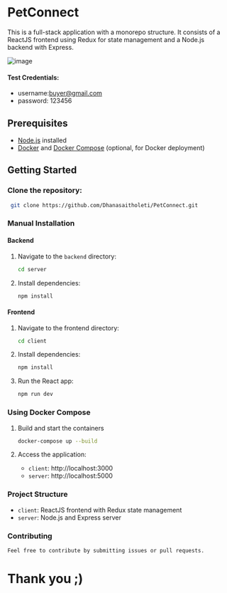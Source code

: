 # PetConnect

This is a full-stack application with a monorepo structure. It consists of a ReactJS frontend using Redux for state management and a Node.js backend with Express.


![image](https://github.com/Dhanasaitholeti/PetConnect/assets/86939592/632023bc-d292-4d3f-ab5c-c6e0d2572e02)

#### Test Credentials:
  - username:buyer@gmail.com
  - password: 123456


## Prerequisites

- [Node.js](https://nodejs.org/) installed
- [Docker](https://www.docker.com/) and [Docker Compose](https://docs.docker.com/compose/) (optional, for Docker deployment)

## Getting Started

### Clone the repository:

```bash
 git clone https://github.com/Dhanasaitholeti/PetConnect.git
```

### Manual Installation

#### Backend

1. Navigate to the `backend` directory:

   ```bash
   cd server
   ```

2. Install dependencies:

   ```bash
   npm install
   ```

#### Frontend

1. Navigate to the frontend directory:

   ```bash
   cd client
   ```

2. Install dependencies:
   ```bash
   npm install
   ```
3. Run the React app:
   ```bash
   npm run dev
   ```

### Using Docker Compose

1. Build and start the containers

   ```bash
   docker-compose up --build
   ```

2. Access the application:

   - `client`: http://localhost:3000
   - `server`: http://localhost:5000

### Project Structure

- `client`: ReactJS frontend with Redux state management
- `server`: Node.js and Express server

### Contributing

    Feel free to contribute by submitting issues or pull requests.

# Thank you ;)
